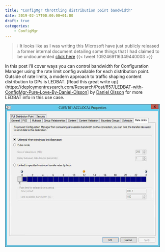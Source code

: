 ```yaml
---
title: "ConfigMgr throttling distribution point bandwidth"
date: 2019-02-17T00:00:00+01:00
draft: true
categories:
    - ConfigMgr
---
```


> :information_source: It looks like as I was writing this Microsoft have just publicly released a former internal document detailing some things that I had claimed to be undocumented [click here](https://support.microsoft.com/en-us/help/4482728/understand-troubleshoot-content-distribution-in-configuration-manager)
> {{< tweet 1092469116349440003 >}}

In this post I'll cover ways you can control bandwidth for Configuration Manager using the rate limit config available for each distribution point. Outside of rate limits, a modern approach to traffic shaping content distribution to DPs is LEDBAT. [Read this great write up](https://deploymentresearch.com/Research/Post/657/LEDBAT-with-ConfigMgr-Pure-Love-By-Daniel-Olsson] by [Daniel Olsson](https://deploymentresearch.com/Research/Post/657/LEDBAT-with-ConfigMgr-Pure-Love-By-Daniel-Olsson) for more LEDBAT info in this use case.

![Distribution Point rate limits](images/configmgr-throttling-distribution-point-bandwidth-01.jpg)
